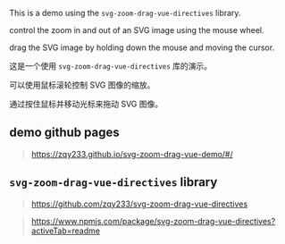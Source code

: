 This is a demo using the `svg-zoom-drag-vue-directives` library.

control the zoom in and out of an SVG image using the mouse wheel.

drag the SVG image by holding down the mouse and moving the cursor.

这是一个使用 `svg-zoom-drag-vue-directives` 库的演示。

可以使用鼠标滚轮控制 SVG 图像的缩放。

通过按住鼠标并移动光标来拖动 SVG 图像。

## demo github pages
> https://zqy233.github.io/svg-zoom-drag-vue-demo/#/

## `svg-zoom-drag-vue-directives` library

> https://github.com/zqy233/svg-zoom-drag-vue-directives

> https://www.npmjs.com/package/svg-zoom-drag-vue-directives?activeTab=readme










